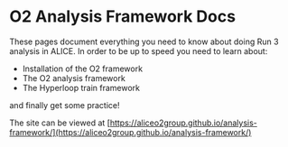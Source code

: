 # O2 Analysis Framework Docs

These pages document everything you need to know about doing Run 3 analysis in ALICE. In order to be up to speed you need to learn about:
* Installation of the O2 framework
* The O2 analysis framework
* The Hyperloop train framework

and finally get some practice!

The site can be viewed at [https://aliceo2group.github.io/analysis-framework/](https://aliceo2group.github.io/analysis-framework/)
